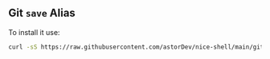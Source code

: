 ## Git `save` Alias

To install it use:

```sh
curl -sS https://raw.githubusercontent.com/astorDev/nice-shell/main/git/save/install.sh | sh
```